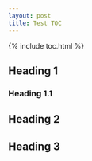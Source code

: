 ```yaml
---
layout: post
title: Test TOC
---
```


{% include toc.html %}

## Heading 1

### Heading 1.1

## Heading 2

## Heading 3